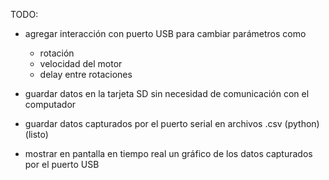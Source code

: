 TODO:

- agregar interacción con puerto USB para cambiar parámetros como
  - rotación
  - velocidad del motor
  - delay entre rotaciones
- guardar datos en la tarjeta SD sin necesidad de comunicación con el computador

- guardar datos capturados por el puerto serial en archivos .csv (python) (listo)
- mostrar en pantalla en tiempo real un gráfico de los datos capturados por el puerto USB
